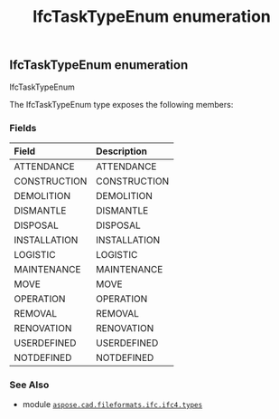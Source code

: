﻿---
title: IfcTaskTypeEnum enumeration
second_title: Aspose.CAD for Python via .NET API References
description: 
type: docs
weight: 3710
url: /aspose.cad.fileformats.ifc.ifc4.types/ifctasktypeenum/
is_root: false
---

## IfcTaskTypeEnum enumeration

IfcTaskTypeEnum



The IfcTaskTypeEnum type exposes the following members:

### Fields
| Field | Description |
| :- | :- |
| ATTENDANCE | ATTENDANCE |
| CONSTRUCTION | CONSTRUCTION |
| DEMOLITION | DEMOLITION |
| DISMANTLE | DISMANTLE |
| DISPOSAL | DISPOSAL |
| INSTALLATION | INSTALLATION |
| LOGISTIC | LOGISTIC |
| MAINTENANCE | MAINTENANCE |
| MOVE | MOVE |
| OPERATION | OPERATION |
| REMOVAL | REMOVAL |
| RENOVATION | RENOVATION |
| USERDEFINED | USERDEFINED |
| NOTDEFINED | NOTDEFINED |



### See Also
* module [`aspose.cad.fileformats.ifc.ifc4.types`](..)
